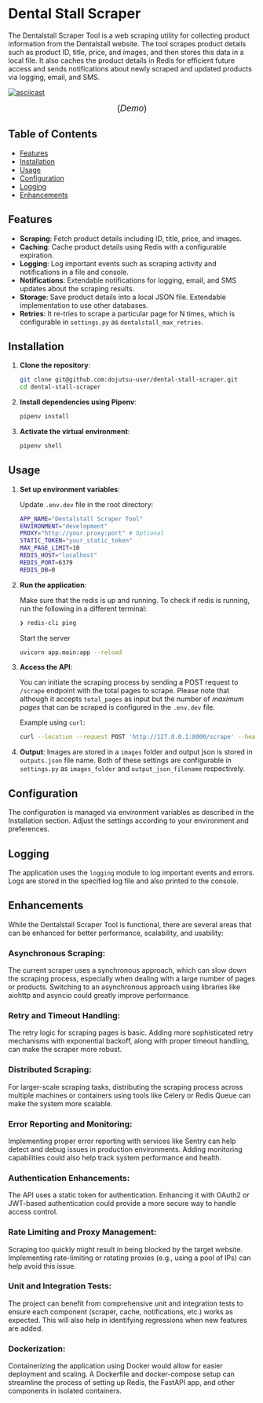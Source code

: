 # Dental Stall Scraper

The Dentalstall Scraper Tool is a web scraping utility for collecting product information from the Dentalstall website. The tool scrapes product details such as product ID, title, price, and images, and then stores this data in a local file. It also caches the product details in Redis for efficient future access and sends notifications about newly scraped and updated products via logging, email, and SMS.

[![asciicast](https://asciinema.org/a/k0pjTUq2Q5dYt25AxnLtj28a7.svg)](https://asciinema.org/a/k0pjTUq2Q5dYt25AxnLtj28a7)

<div style="text-align:center; font-size:18px; font-family:Arial, sans-serif;">
    (<i>Demo</i>)
</div>


## Table of Contents

- [Features](#features)
- [Installation](#installation)
- [Usage](#usage)
- [Configuration](#configuration)
- [Logging](#logging)
- [Enhancements](#enhancements)

## Features

- **Scraping**: Fetch product details including ID, title, price, and images.
- **Caching**: Cache product details using Redis with a configurable expiration.
- **Logging**: Log important events such as scraping activity and notifications in a file and console.
- **Notifications**: Extendable notifications for logging, email, and SMS updates about the scraping results.
- **Storage**: Save product details into a local JSON file. Extendable implementation to use other databases.
- **Retries**: It re-tries to scrape a particular page for N times, which is configurable in `settings.py` as `dentalstall_max_retries`.

## Installation

1. **Clone the repository**:

   ```bash
   git clone git@github.com:dojutsu-user/dental-stall-scraper.git
   cd dental-stall-scraper
   ```

2. **Install dependencies using Pipenv**:

   ```bash
   pipenv install
   ```

3. **Activate the virtual environment**:

   ```bash
   pipenv shell
   ```

## Usage

1. **Set up environment variables**:

   Update `.env.dev` file in the root directory:
   
   ```bash
   APP_NAME="Dentalstall Scraper Tool"
   ENVIRONMENT="development"
   PROXY="http://your.proxy:port" # Optional
   STATIC_TOKEN="your_static_token"
   MAX_PAGE_LIMIT=10
   REDIS_HOST="localhost"
   REDIS_PORT=6379
   REDIS_DB=0
   ```

2. **Run the application**:

    Make sure that the redis is up and running. To check if redis is running, run the following in a different terminal:
    ```bash
    ❯ redis-cli ping
    ```
    Start the server

   ```bash
   uvicorn app.main:app --reload
   ```

3. **Access the API**:

   You can initiate the scraping process by sending a POST request to `/scrape` endpoint with the total pages to scrape. Please note that although it accepts `total_pages` as input but the number of *maximum pages* that can be scraped is configured in the `.env.dev` file.

   Example using `curl`:

   ```bash
   curl --location --request POST 'http://127.0.0.1:8000/scrape' --header 'Authorization: Bearer your-secure-token' --header 'Content-Type: application/json' --data-raw '{"total_pages": 6}'
   ```

4. **Output**:
   Images are stored in a `images` folder and output json is stored in `outputs.json` file name. Both of these settings are configurable in `settings.py` as `images_folder` and `output_json_filename` respectively.

## Configuration


The configuration is managed via environment variables as described in the Installation section. Adjust the settings according to your environment and preferences.

## Logging

The application uses the `logging` module to log important events and errors. Logs are stored in the specified log file and also printed to the console.

## Enhancements

While the Dentalstall Scraper Tool is functional, there are several areas that can be enhanced for better performance, scalability, and usability:

### Asynchronous Scraping:

The current scraper uses a synchronous approach, which can slow down the scraping process, especially when dealing with a large number of pages or products. Switching to an asynchronous approach using libraries like aiohttp and asyncio could greatly improve performance.

### Retry and Timeout Handling:

The retry logic for scraping pages is basic. Adding more sophisticated retry mechanisms with exponential backoff, along with proper timeout handling, can make the scraper more robust.

### Distributed Scraping:

For larger-scale scraping tasks, distributing the scraping process across multiple machines or containers using tools like Celery or Redis Queue can make the system more scalable.

### Error Reporting and Monitoring:

Implementing proper error reporting with services like Sentry can help detect and debug issues in production environments. Adding monitoring capabilities could also help track system performance and health.

### Authentication Enhancements:

The API uses a static token for authentication. Enhancing it with OAuth2 or JWT-based authentication could provide a more secure way to handle access control.

### Rate Limiting and Proxy Management:

Scraping too quickly might result in being blocked by the target website. Implementing rate-limiting or rotating proxies (e.g., using a pool of IPs) can help avoid this issue.

### Unit and Integration Tests:

The project can benefit from comprehensive unit and integration tests to ensure each component (scraper, cache, notifications, etc.) works as expected. This will also help in identifying regressions when new features are added.

### Dockerization:

Containerizing the application using Docker would allow for easier deployment and scaling. A Dockerfile and docker-compose setup can streamline the process of setting up Redis, the FastAPI app, and other components in isolated containers.

